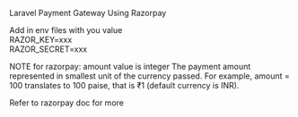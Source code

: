 Laravel Payment Gateway Using Razorpay

Add in env files with you value <br>
RAZOR_KEY=xxx <br>
RAZOR_SECRET=xxx

NOTE for razorpay: amount value is integer The payment amount represented in smallest unit of the currency passed. For example, amount = 100 translates to 100 paise, that is ₹1 (default currency is INR).

Refer to razorpay doc for more
